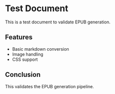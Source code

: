 # Test Document

This is a test document to validate EPUB generation.

## Features
- Basic markdown conversion
- Image handling
- CSS support

## Conclusion
This validates the EPUB generation pipeline.

